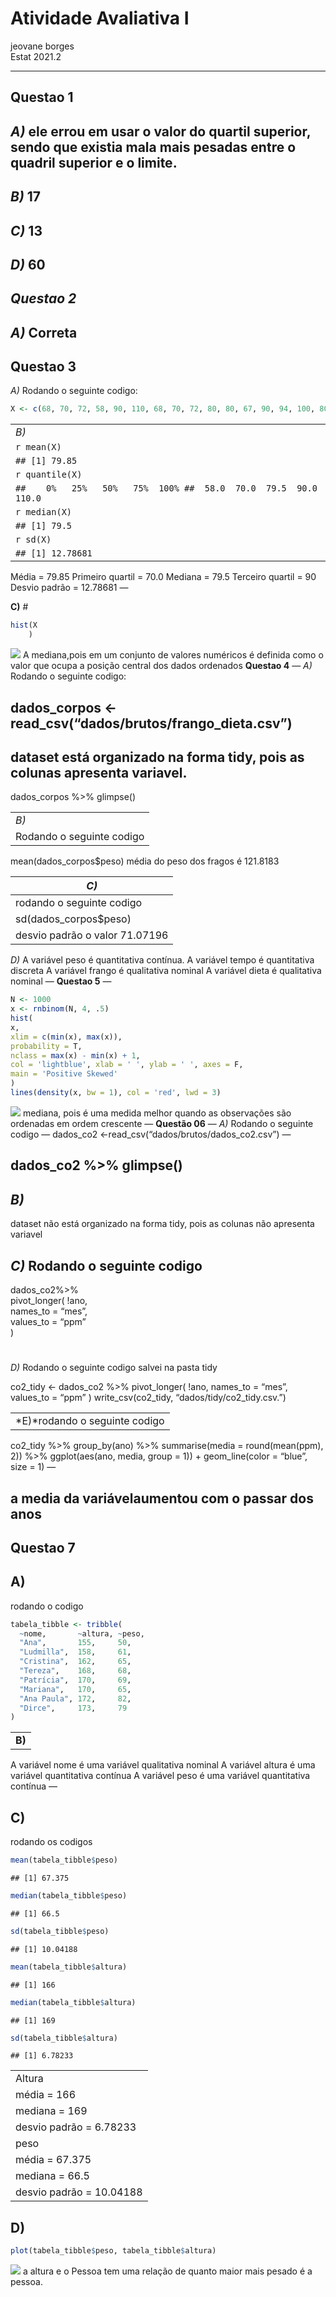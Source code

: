 Atividade Avaliativa I
================
jeovane borges
</br> Estat 2021.2

------------------------------------------------------------------------

## **Questao 1**

## *A)* ele errou em usar o valor do quartil superior, sendo que existia mala mais pesadas entre o quadril superior e o limite.

## *B)* 17

## *C)* 13

## *D)* 60

## *Questao 2*

## *A)* Correta

## **Questao 3**

*A)* Rodando o seguinte codigo:

``` r
X <- c(68, 70, 72, 58, 90, 110, 68, 70, 72, 80, 80, 67, 90, 94, 100, 80, 75, 79, 84, 90)
```

|                                                                     |
|---------------------------------------------------------------------|
| *B)*                                                                |
| `r mean(X)`                                                         |
| `## [1] 79.85`                                                      |
| `r quantile(X)`                                                     |
| `##    0%   25%   50%   75%  100% ##  58.0  70.0  79.5  90.0 110.0` |
| `r median(X)`                                                       |
| `## [1] 79.5`                                                       |
| `r sd(X)`                                                           |
| `## [1] 12.78681`                                                   |

Média = 79.85 Primeiro quartil = 70.0 Mediana = 79.5 Terceiro quartil =
90 Desvio padrão = 12.78681 —

**C)** \#

``` r
hist(X
    )
```

![](readme_files/figure-gfm/unnamed-chunk-3-1.png)<!-- --> A
mediana,pois em um conjunto de valores numéricos é definida como o valor
que ocupa a posição central dos dados ordenados **Questao 4** — *A)*
Rodando o seguinte codigo:

## dados\_corpos &lt;-read\_csv(“dados/brutos/frango\_dieta.csv”)

## dataset está organizado na forma tidy, pois as colunas apresenta variavel.

dados\_corpos %&gt;% glimpse()

|                           |
|---------------------------|
| *B)*                      |
| Rodando o seguinte codigo |

mean(dados\_corpos$peso) média do peso dos fragos é 121.8183

| *C)*                           |
|--------------------------------|
| rodando o seguinte codigo      |
| sd(dados\_corpos$peso)         |
| desvio padrão o valor 71.07196 |

*D)* A variável peso é quantitativa contínua. A variável tempo é
quantitativa discreta A variável frango é qualitativa nominal A variável
dieta é qualitativa nominal — **Questao 5** —

``` r
N <- 1000
x <- rnbinom(N, 4, .5)
hist(
x,
xlim = c(min(x), max(x)),
probability = T,
nclass = max(x) - min(x) + 1,
col = 'lightblue', xlab = ' ', ylab = ' ', axes = F,
main = 'Positive Skewed'
)
lines(density(x, bw = 1), col = 'red', lwd = 3)
```

![](readme_files/figure-gfm/unnamed-chunk-4-1.png)<!-- --> mediana, pois
é uma medida melhor quando as observações são ordenadas em ordem
crescente — **Questão 06** — *A)* Rodando o seguinte codigo — dados\_co2
&lt;-read\_csv(“dados/brutos/dados\_co2.csv”) —

## dados\_co2 %&gt;% glimpse()

## *B)*

dataset não está organizado na forma tidy, pois as colunas não apresenta
variavel

## *C)* Rodando o seguinte codigo

dados\_co2%&gt;%  
pivot\_longer( !ano,  
names\_to = “mes”,  
values\_to = “ppm”  
)

# 

*D)* Rodando o seguinte codigo salvei na pasta tidy

co2\_tidy &lt;- dados\_co2 %&gt;% pivot\_longer( !ano, names\_to =
“mes”, values\_to = “ppm” ) write\_csv(co2\_tidy,
“dados/tidy/co2\_tidy.csv.”)

|                               |
|-------------------------------|
| *E)*rodando o seguinte codigo |

co2\_tidy %&gt;% group\_by(ano) %&gt;% summarise(media =
round(mean(ppm), 2)) %&gt;% ggplot(aes(ano, media, group = 1)) +
geom\_line(color = “blue”, size = 1) —

## a media da variávelaumentou com o passar dos anos

## **Questao 7**

## **A)**

rodando o codigo

``` r
tabela_tibble <- tribble(
  ~nome,       ~altura, ~peso,
  "Ana",       155,     50,
  "Ludmilla",  158,     61,
  "Cristina",  162,     65,
  "Tereza",    168,     68,
  "Patrícia",  170,     69,
  "Mariana",   170,     65,
  "Ana Paula", 172,     82,
  "Dirce",     173,     79
)
```

|        |
|--------|
| **B)** |

A variável nome é uma variável qualitativa nominal A variável altura é
uma variável quantitativa contínua A variável peso é uma variável
quantitativa contínua —

## **C)**

rodando os codigos

``` r
mean(tabela_tibble$peso)
```

    ## [1] 67.375

``` r
median(tabela_tibble$peso)
```

    ## [1] 66.5

``` r
sd(tabela_tibble$peso)
```

    ## [1] 10.04188

``` r
mean(tabela_tibble$altura)
```

    ## [1] 166

``` r
median(tabela_tibble$altura)
```

    ## [1] 169

``` r
sd(tabela_tibble$altura)
```

    ## [1] 6.78233

|                          |
|--------------------------|
| Altura                   |
| média = 166              |
| mediana = 169            |
| desvio padrão = 6.78233  |
| peso                     |
| média = 67.375           |
| mediana = 66.5           |
| desvio padrão = 10.04188 |

## **D)**

``` r
plot(tabela_tibble$peso, tabela_tibble$altura)
```

![](readme_files/figure-gfm/unnamed-chunk-7-1.png)<!-- --> a altura e o
Pessoa tem uma relação de quanto maior mais pesado é a pessoa.
